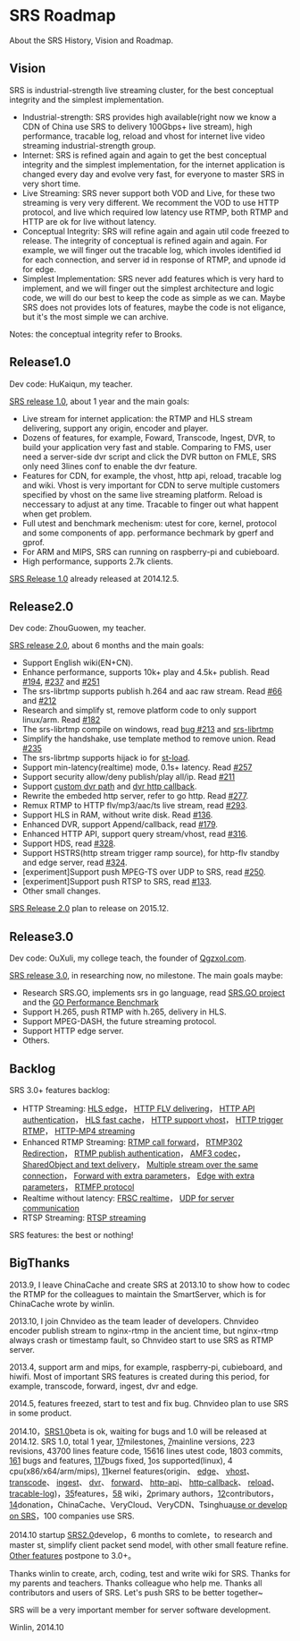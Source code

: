 # SRS Roadmap

About the SRS History, Vision and Roadmap.

## Vision

SRS is industrial-strength live streaming cluster, for the best conceptual integrity and the simplest implementation.

* Industrial-strength: SRS provides high available(right now we know a CDN of China use SRS to delivery 100Gbps+ live stream), high performance, tracable log, reload and vhost for internet live video streaming industrial-strength group.
* Internet: SRS is refined again and again to get the best conceptual integrity and the simplest implementation, for the internet application is changed every day and evolve very fast, for everyone to master SRS in very short time.
* Live Streaming: SRS never support both VOD and Live, for these two streaming is very very different. We recomment the VOD to use HTTP protocol, and live which required low latency use RTMP, both RTMP and HTTP are ok for live without latency.
* Conceptual Integrity: SRS will refine again and again util code freezed to release. The integrity of conceptual is refined again and again. For example, we will finger out the tracable log, which involes identified id for each connection, and server id in response of RTMP, and upnode id for edge.
* Simplest Implementation: SRS never add features which is very hard to implement, and we will finger out the simplest architecture and logic code, we will do our best to keep the code as simple as we can. Maybe SRS does not provides lots of features, maybe the code is not eligance, but it's the most simple we can archive.

Notes: the conceptual integrity refer to Brooks.

## Release1.0

Dev code: HuKaiqun, my teacher.

[SRS release 1.0](https://github.com/simple-rtmp-server/srs/tree/1.0release), about 1 year and the main goals:

* Live stream for internet application: the RTMP and HLS stream delivering, support any origin, encoder and player.
* Dozens of features, for example, Foward, Transcode, Ingest, DVR, to build your application very fast and stable. Comparing to FMS, user need a server-side dvr script and click the DVR button on FMLE, SRS only need 3lines conf to enable the dvr feature.
* Features for CDN, for example, the vhost, http api, reload, tracable log and wiki. Vhost is very important for CDN to serve multiple customers specified by vhost on the same live streaming platform. Reload is neccessary to adjust at any time. Tracable to finger out what happent when get problem.
* Full utest and benchmark mechenism: utest for core, kernel, protocol and some components of app. performance bechmark by gperf and gprof.
* For ARM and MIPS, SRS can running on raspberry-pi and cubieboard.
* High performance, supports 2.7k clients.

[SRS Release 1.0](https://github.com/simple-rtmp-server/srs/tree/1.0release) already released at 2014.12.5.

## Release2.0

Dev code: ZhouGuowen, my teacher.

[SRS release 2.0](https://github.com/simple-rtmp-server/srs/tree/2.0release), about 6 months and the main goals:

* Support English wiki(EN+CN).
* Enhance performance, supports 10k+ play and 4.5k+ publish. Read [#194](https://github.com/simple-rtmp-server/srs/issues/194), [#237](https://github.com/simple-rtmp-server/srs/issues/237) and [#251](https://github.com/simple-rtmp-server/srs/issues/251)
* The srs-librtmp supports publish h.264 and aac raw stream. Read [#66](https://github.com/simple-rtmp-server/srs/issues/66) and [#212](https://github.com/simple-rtmp-server/srs/issues/212)
* Research and simplify st, remove platform code to only support linux/arm. Read [#182](https://github.com/simple-rtmp-server/srs/issues/182)
* The srs-librtmp compile on windows, read [bug #213](https://github.com/simple-rtmp-server/srs/issues/213) and [srs-librtmp](https://github.com/winlinvip/srs.librtmp)
* Simplify the handshake, use template method to remove union. Read [#235](https://github.com/simple-rtmp-server/srs/issues/235) 
* The srs-librtmp supports hijack io for [st-load](https://github.com/winlinvip/st-load).
* Support min-latency(realtime) mode, 0.1s+ latency. Read [#257](https://github.com/simple-rtmp-server/srs/issues/257#issuecomment-66773208)
* Support security allow/deny publish/play all/ip. Read [#211](https://github.com/simple-rtmp-server/srs/issues/211)
* Support [custom dvr path](https://github.com/simple-rtmp-server/srs/issues/179) 
and [dvr http callback](https://github.com/simple-rtmp-server/srs/issues/274).
* Rewrite the embeded http server, refer to go http. Read [#277](https://github.com/simple-rtmp-server/srs/issues/277).
* Remux RTMP to HTTP flv/mp3/aac/ts live stream, read [#293](https://github.com/simple-rtmp-server/srs/issues/293).
* Support HLS in RAM, without write disk. Read [#136](https://github.com/simple-rtmp-server/srs/issues/136).
* Enhanced DVR, support Append/callback, read [#179](https://github.com/simple-rtmp-server/srs/issues/179).
* Enhanced HTTP API, support query stream/vhost, read [#316](https://github.com/simple-rtmp-server/srs/issues/316).
* Support HDS, read [#328](https://github.com/simple-rtmp-server/srs/issues/328).
* Support HSTRS(http stream trigger ramp source), for http-flv standby and edge server, read [#324](https://github.com/simple-rtmp-server/srs/issues/324).
* [experiment]Support push MPEG-TS over UDP to SRS, read [#250](https://github.com/simple-rtmp-server/srs/issues/250).
* [experiment]Support push RTSP to SRS, read [#133](https://github.com/simple-rtmp-server/srs/issues/133).
* Other small changes.

[SRS Release 2.0](https://github.com/simple-rtmp-server/srs/tree/2.0release) plan to release on 2015.12.

## Release3.0

Dev code: OuXuli, my college teach, the founder of [Qgzxol.com](http://www.qgzxol.com).

[SRS release 3.0](https://github.com/simple-rtmp-server/srs/tree/develop), in researching now, no milestone. The main goals maybe:

* Research SRS.GO, implements srs in go language, read [SRS.GO project](https://github.com/winlinvip/srs.go) and the [GO Performance Benchmark](http://blog.csdn.net/win_lin/article/details/41379799)
* Support H.265, push RTMP with h.265, delivery in HLS.
* Support MPEG-DASH, the future streaming protocol.
* Support HTTP edge server.
* Others.

## Backlog

SRS 3.0+ features backlog:

* HTTP Streaming:
<a href="https://github.com/simple-rtmp-server/srs/issues/130" target="_blank">HLS edge</a>，
<a href="https://github.com/simple-rtmp-server/srs/issues/129" target="_blank">HTTP FLV delivering</a>，
<a href="https://github.com/simple-rtmp-server/srs/issues/83" target="_blank">HTTP API authentication</a>，
<a href="https://github.com/simple-rtmp-server/srs/issues/139" target="_blank">HLS fast cache</a>，
<a href="https://github.com/simple-rtmp-server/srs/issues/140" target="_blank">HTTP support vhost</a>，
<a href="https://github.com/simple-rtmp-server/srs/issues/52" target="_blank">HTTP trigger RTMP</a>，
<a href="https://github.com/simple-rtmp-server/srs/issues/174" target="_blank">HTTP-MP4 streaming</a>
* Enhanced RTMP Streaming:
<a href="https://github.com/simple-rtmp-server/srs/issues/106" target="_blank">RTMP call forward</a>，
<a href="https://github.com/simple-rtmp-server/srs/issues/92" target="_blank">RTMP302 Redirection</a>，
<a href="https://github.com/simple-rtmp-server/srs/issues/71" target="_blank">RTMP publish authentication</a>，
<a href="https://github.com/simple-rtmp-server/srs/issues/131" target="_blank">AMF3 codec</a>，
<a href="https://github.com/simple-rtmp-server/srs/issues/132" target="_blank">SharedObject and text delivery</a>，
<a href="https://github.com/simple-rtmp-server/srs/issues/156" target="_blank">Multiple stream over the same connection</a>，
<a href="https://github.com/simple-rtmp-server/srs/issues/163" target="_blank">Forward with extra parameters</a>，
<a href="https://github.com/simple-rtmp-server/srs/issues/164" target="_blank">Edge with extra parameters</a>，
<a href="https://github.com/simple-rtmp-server/srs/issues/93" target="_blank">RTMFP protocol</a>
* Realtime without latency:
<a href="https://github.com/simple-rtmp-server/srs/issues/120" target="_blank">FRSC realtime</a>，
<a href="https://github.com/simple-rtmp-server/srs/issues/94" target="_blank">UDP for server communication</a>
* RTSP Streaming:
<a href="https://github.com/simple-rtmp-server/srs/issues/133" target="_blank">RTSP streaming</a>

SRS features: the best or nothing!

## BigThanks

2013.9, I leave ChinaCache and create SRS at 2013.10 to show how to codec the RTMP for the colleagues to maintain the SmartServer, which is for ChinaCache wrote by winlin.

2013.10, I join Chnvideo as the team leader of developers. Chnvideo encoder publish stream to nginx-rtmp in the ancient time, but nginx-rtmp always crash or timestamp fault, so Chnvideo start to use SRS as RTMP server.

2013.4, support arm and mips, for example, raspberry-pi, cubieboard, and hiwifi. Most of important SRS features is created during this period, for example, transcode, forward, ingest, dvr and edge.

2014.5, features freezed, start to test and fix bug. Chnvideo plan to use SRS in some product.

2014.10，[SRS1.0](https://github.com/simple-rtmp-server/srs/wiki/v1_EN_Product#release10)beta is ok, waiting for bugs and 1.0 will be released at 2014.12. SRS 1.0, total 1 year, [17](https://github.com/simple-rtmp-server/srs/releases)milestones, [7](https://github.com/simple-rtmp-server/srs/tree/1.0release#releases)mainline versions, 223 revisions, 43700 lines feature code, 15616 lines utest code, 1803 commits, [161](https://github.com/simple-rtmp-server/srs/issues) bugs and features, [117](https://github.com/simple-rtmp-server/srs/issues?q=milestone%3A"srs+1.0+release")bugs fixed, [1](https://github.com/simple-rtmp-server/srs/tree/1.0release#system-requirements)os supported(linux), 4 cpu(x86/x64/arm/mips), [11](https://github.com/simple-rtmp-server/srs/tree/1.0release#about)kernel features(origin、 [edge](https://github.com/simple-rtmp-server/srs/wiki/v1_EN_Edge)、 [vhost](https://github.com/simple-rtmp-server/srs/wiki/v1_EN_RtmpUrlVhost)、 [transcode](https://github.com/simple-rtmp-server/srs/wiki/v1_EN_FFMPEG)、 [ingest](https://github.com/simple-rtmp-server/srs/wiki/v1_EN_Ingest)、 [dvr](https://github.com/simple-rtmp-server/srs/wiki/v1_EN_DVR)、 [forward](https://github.com/simple-rtmp-server/srs/wiki/v1_EN_FFMPEG)、 [http-api](https://github.com/simple-rtmp-server/srs/wiki/v1_EN_HTTPApi)、 [http-callback](https://github.com/simple-rtmp-server/srs/wiki/v1_EN_HTTPCallback)、 [reload](https://github.com/simple-rtmp-server/srs/wiki/v1_EN_Reload)、 [tracable-log](https://github.com/simple-rtmp-server/srs/wiki/v1_EN_SrsLog))，[35](https://github.com/simple-rtmp-server/srs/tree/1.0release#summary)features，[58](https://github.com/simple-rtmp-server/srs/wiki/v1_EN_Home) wiki，[2](https://github.com/simple-rtmp-server/srs/tree/1.0release#authors)primary authors，[12](https://github.com/simple-rtmp-server/srs/blob/master/AUTHORS.txt)contributors，[14](https://github.com/simple-rtmp-server/srs/tree/1.0release#donation)donation，ChinaCache、VeryCloud、VeryCDN、Tsinghua[use or develop on SRS](https://github.com/simple-rtmp-server/srs/wiki/v1_EN_Sample)，100 companies use SRS.

2014.10 startup [SRS2.0](https://github.com/simple-rtmp-server/srs/wiki/v1_EN_Product#release20)develop，6 months to comlete，to research and master st, simplify client packet send model, with other small feature refine. [Other features](https://github.com/simple-rtmp-server/srs/wiki/v1_EN_Product#backlog) postpone to 3.0+。

Thanks winlin to create, arch, coding, test and write wiki for SRS. Thanks for my parents and teachers. Thanks colleague who help me. Thanks all contributors and users of SRS. Let's push SRS to be better together~

SRS will be a very important member for server software development.

Winlin, 2014.10